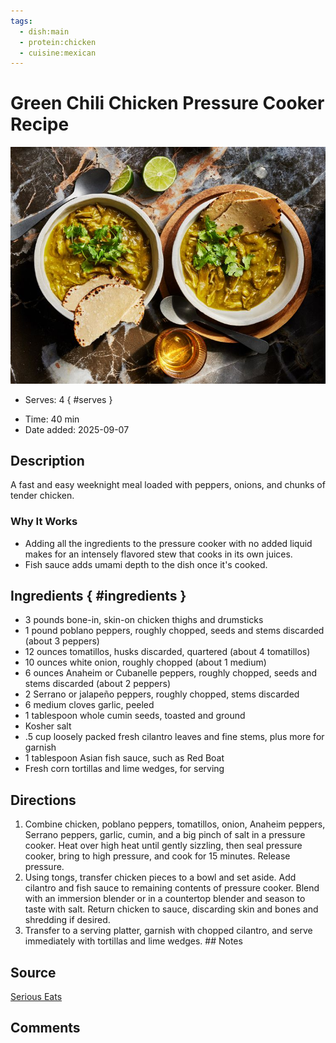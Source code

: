 ```yaml
---
tags:
  - dish:main
  - protein:chicken
  - cuisine:mexican
---
```

<!-- Tags can have colon, but no space around it -->

# Green Chili Chicken Pressure Cooker Recipe

![Recipe picture](../images/SEA-SoupsandStewsMPP-PressureCookerChickenChileVerde-GregDupree-ca23bfa63086405f8809a12c1c3ea794.jpg)

<!-- Serves has to be a single number, no dashes, but text is allowed after the
number (e.g., 24 cookies) -->
- Serves: 4
{ #serves }
<!-- Time is not parsed, so anything can be input here, and additional
values can be added (e.g., "active time", "cooking time", etc) -->
- Time: 40 min
- Date added: 2025-09-07

## Description
A fast and easy weeknight meal loaded with peppers, onions, and chunks of tender chicken.

### Why It Works

- Adding all the ingredients to the pressure cooker with no added liquid makes for an intensely flavored stew that cooks in its own juices.
- Fish sauce adds umami depth to the dish once it's cooked.

## Ingredients { #ingredients }

<!-- Decimals are allowed, fractions are not. For ranges, use only a single dash
and no spaces between the numbers. -->

- 3 pounds bone-in, skin-on chicken thighs and drumsticks
- 1 pound poblano peppers, roughly chopped, seeds and stems discarded (about 3 peppers)
- 12 ounces tomatillos, husks discarded, quartered (about 4 tomatillos)
- 10 ounces white onion, roughly chopped (about 1 medium)
- 6 ounces Anaheim or Cubanelle peppers, roughly chopped, seeds and stems discarded (about 2 peppers)
- 2 Serrano or jalapeño peppers, roughly chopped, stems discarded
- 6 medium cloves garlic, peeled
- 1 tablespoon whole cumin seeds, toasted and ground
- Kosher salt
- .5 cup loosely packed fresh cilantro leaves and fine stems, plus more for garnish
- 1 tablespoon Asian fish sauce, such as Red Boat
- Fresh corn tortillas and lime wedges, for serving

## Directions

<!-- If you have a direction that refers to a number of some ingredient, wrap
the number in asterisks and add `{.ingredient-num}` afterwards. For example,
write `Add 2 Tbsp oil to pan` as `Add *2*{.ingredient-num} to pan`. This allows
us to properly change the number when changing the serves value. -->

1. Combine chicken, poblano peppers, tomatillos, onion, Anaheim peppers, Serrano peppers, garlic, cumin, and a big pinch of salt in a pressure cooker. Heat over high heat until gently sizzling, then seal pressure cooker, bring to high pressure, and cook for 15 minutes. Release pressure.
2. Using tongs, transfer chicken pieces to a bowl and set aside. Add cilantro and fish sauce to remaining contents of pressure cooker. Blend with an immersion blender or in a countertop blender and season to taste with salt. Return chicken to sauce, discarding skin and bones and shredding if desired.
3. Transfer to a serving platter, garnish with chopped cilantro, and serve immediately with tortillas and lime wedges. ## Notes

## Source

[Serious Eats](https://www.seriouseats.com/pressure-cooker-fast-and-easy-chicken-chile-verde-recipe)

## Comments
